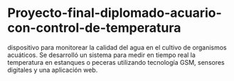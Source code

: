 # Proyecto-final-diplomado-acuario-con-control-de-temperatura
dispositivo para monitorear la calidad del agua en el cultivo de organismos acuáticos. Se desarrolló un sistema para medir en tiempo real la temperatura en estanques o peceras utilizando tecnología GSM, sensores digitales y una aplicación web.
